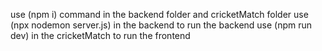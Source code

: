 use (npm i) command in the backend folder and cricketMatch folder
use (npx nodemon server.js) in the backend to run the backend
use (npm run dev) in the cricketMatch to run the frontend

